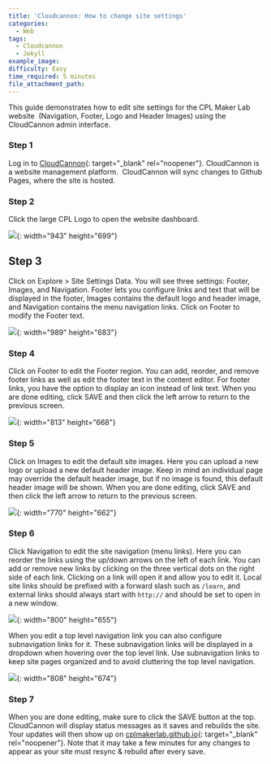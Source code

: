 ```yaml
---
title: 'Cloudcannon: How to change site settings'
categories:
  - Web
tags:
  - Cloudcannon
  - Jekyll
example_image:
difficulty: Easy
time_required: 5 minutes
file_attachment_path:
---
```


This guide demonstrates how to edit site settings for the CPL Maker Lab website&nbsp; (Navigation, Footer, Logo and Header Images) using the CloudCannon admin interface.

### Step 1

Log in to [CloudCannon](cloudcannon.com/){: target="_blank" rel="noopener"}. CloudCannon is a website management platform.&nbsp; CloudCannon will sync changes to Github Pages, where the site is hosted.

### Step 2

Click the large CPL Logo to open the website dashboard.

![](/uploads/cloudcannon-how-to-change-site-settings/guides-cloudcannon-landing.png){: width="943" height="699"}

## Step 3

Click on Explore &gt; Site Settings Data. You will see three settings: Footer, Images, and Navigation. Footer lets you configure links and text that will be displayed in the footer, Images contains the default logo and header image, and Navigation contains the menu navigation links. Click on Footer to modify the Footer text.

![](/uploads/cloudcannon-how-to-change-site-settings/guides-site-settings.png){: width="989" height="683"}

### Step 4

Click on Footer to edit the Footer region. You can add, reorder, and remove footer links as well as edit the footer text in the content editor. For footer links, you have the option to display an icon instead of link text. When you are done editing, click SAVE and then click the left arrow to return to the previous screen.

![](/uploads/cloudcannon-how-to-change-site-settings/guides-edit-footer.png){: width="813" height="668"}

### Step 5

Click on Images to edit the default site images. Here you can upload a new logo or upload a new default header image. Keep in mind an individual page may override the default header image, but if no image is found, this default header image will be shown. When you are done editing, click SAVE and then click the left arrow to return to the previous screen.

![](/uploads/cloudcannon-how-to-change-site-settings/guides-edit-images.png){: width="770" height="662"}

### Step 6

Click Navigation to edit the site navigation (menu links). Here you can reorder the links using the up/down arrows on the left of each link. You can add or remove new links by clicking on the three vertical dots on the right side of each link. Clicking on a link will open it and allow you to edit it. Local site links should be prefixed with a forward slash such as `/learn`, and external links should always start with `http://` and should be set to open in a new window.

![](/uploads/cloudcannon-how-to-change-site-settings/guides-nav1.png){: width="800" height="655"}

When you edit a top level navigation link you can also configure subnavigation links for it. These subnavigation links will be displayed in a dropdown when hovering over the top level link. Use subnavigation links to keep site pages organized and to avoid cluttering the top level navigation.

![](/uploads/cloudcannon-how-to-change-site-settings/guides-nav2.png){: width="808" height="674"}

### Step 7

When you are done editing, make sure to click the SAVE button at the top. CloudCannon will display status messages as it saves and rebuilds the site. Your updates will then show up on [cplmakerlab.github.io](http://cplmakerlab.github.io){: target="_blank" rel="noopener"}. Note that it may take a few minutes for any changes to appear as your site must resync & rebuild after every save.